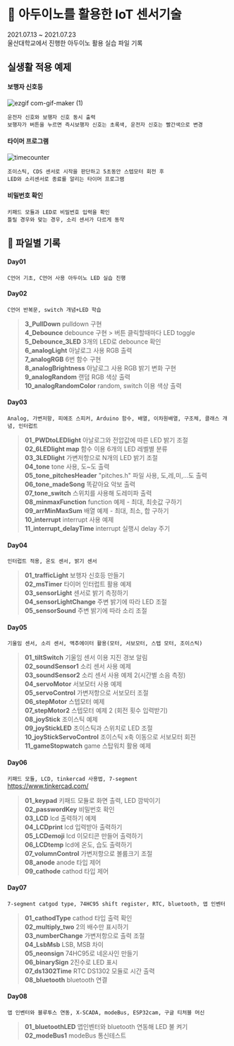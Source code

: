 # :raised_hands: 아두이노를 활용한 IoT 센서기술
2021.07.13 ~ 2021.07.23     
울산대학교에서 진행한 아두이노 활용 실습 파일 기록

## 실생활 적용 예제
#### 보행자 신호등
![ezgif com-gif-maker (1)](https://user-images.githubusercontent.com/70925962/125879967-2125e040-e310-462d-924c-79c1ec888a27.gif)
```
운전자 신호와 보행자 신호 동시 출력    
보행자가 버튼을 누르면 즉시보행자 신호는 초록색, 운전자 신호는 빨간색으로 변경    
```

#### 타이머 프로그램
![timecounter](https://user-images.githubusercontent.com/70925962/126265917-2d89d402-6e92-4762-b53a-17315f6057e7.gif)
```
조이스틱, CDS 센서로 시작을 판단하고 5초동안 스텝모터 회전 후
LED와 소리센서로 종료를 알리는 타이머 프로그램
```

#### 비밀번호 확인

```
키패드 모듈과 LED로 비밀번호 입력을 확인
틀릴 경우와 맞는 경우, 소리 센서가 다르게 동작
```

## :file_folder: 파일별 기록    
#### Day01
```C언어 기초, C언어 사용 아두이노 LED 실습 진행```

#### Day02
```C언어 반복문, switch 개념+LED 학습```
> **3_PullDown** pulldown 구현    
> **4_Debounce** debounce 구현 > 버튼 클릭할때마다 LED toggle    
> **5_Debounce_3LED** 3개의 LED로 debounce 확인    
> **6_analogLight** 아날로그 사용 RGB 출력    
> **7_analogRGB** 6번 함수 구현     
> **8_analogBrightness** 아날로그 사용 RGB 밝기 변화 구현     
> **9_analogRandom** 랜덤 RGB 색상 출력     
> **10_analogRandomColor** random, switch 이용 색상 출력     

#### Day03
```Analog, 가변저항, 피에조 스피커, Arduino 함수, 배열, 이차원배열, 구조체, 클래스 개념, 인터럽트 ```
> **01_PWDtoLEDlight** 아날로그와 전압값에 따른 LED 밝기 조절     
> **02_6LEDlight map** 함수 이용 6개의 LED 레벨별 분류     
> **03_3LEDlight** 가변저항으로 N개의 LED 밝기 조절     
> **04_tone** tone 사용, 도~도 출력      
> **05_tone_pitchesHeader** "pitches.h" 파일 사용, 도,레,미,...도 출력      
> **06_tone_madeSong** 똑같아요 악보 출력     
> **07_tone_switch** 스위치를 사용해 도레미파 출력     
> **08_minmaxFunction** function 예제 - 최대, 최솟값 구하기     
> **09_arrMinMaxSum** 배열 예제 - 최대, 최소, 합 구하기      
> **10_interrupt** interrupt 사용 예제     
> **11_interrupt_delayTime** interrupt 실행시 delay 주기    

#### Day04
```인터럽트 적용, 온도 센서, 밝기 센서 ```
> **01_trafficLight** 보행자 신호등 만들기    
> **02_msTimer** 타이머 인터럽트 활용 예제     
> **03_sensorLight** 센서로 밝기 측정하기     
> **04_sensorLightChange** 주변 밝기에 따라 LED 조절        
> **05_sensorSound** 주변 밝기에 따라 소리 조절           

#### Day05
``` 기울임 센서, 소리 센서, 액추에이터 활용(모터, 서보모터, 스텝 모터, 조이스틱) ```
> **01_tiltSwitch** 기울임 센서 이용 지진 경보 알림          
> **02_soundSensor1** 소리 센서 사용 예제         
> **03_soundSensor2** 소리 센서 사용 예제 2(시간별 소음 측정)            
> **04_servoMotor** 서보모터 사용 예제        
> **05_servoControl** 가변저항으로 서보모터 조절      
> **06_stepMotor** 스텝모터 예제      
> **07_stepMotor2** 스텝모터 예제 2 (회전 횟수 입력받기)         
> **08_joyStick** 조이스틱 예제            
> **09_joyStickLED** 조이스틱과 스위치로 LED 조절           
> **10_joyStickServoControl** 조이스틱 x축 이동으로 서보모터 회전          
> **11_gameStopwatch** game 스탑워치 활용 예제            

#### Day06
```키패드 모듈, LCD, tinkercad 사용법, 7-segment```        
https://www.tinkercad.com/

> **01_keypad** 키패드 모듈로 화면 출력, LED 깜박이기             
> **02_passwordKey** 비밀번호 확인           
> **03_LCD** lcd 출력하기 예제         
> **04_LCDprint** lcd 입력받아 출력하기           
> **05_LCDemoji** lcd 이모티콘 만들어 출력하기     
> **06_LCDtemp** lcd에 온도, 습도 출력하기      
> **07_volumnControl** 가변저항으로 볼륨크기 조절      
> **08_anode** anode 타입 제어       
> **09_cathode** cathod 타입 제어      

#### Day07
```7-segment catgod type, 74HC95 shift register, RTC, bluetooth, 앱 인벤터```

> **01_cathodType** cathod 타입 출력 확인     
> **02_multiply_two** 2의 배수만 표시하기      
> **03_numberChange** 가변저항으로 출력 조절     
> **04_LsbMsb** LSB, MSB 차이     
> **05_neonsign** 74HC95로 네온사인 만들기    
> **06_binarySign** 2진수로 LED 표시     
> **07_ds1302Time** RTC DS1302 모듈로 시간 출력    
> **08_bluetooth** bluetooth 연결      


#### Day08
```앱 인벤터와 블루투스 연동, X-SCADA, modeBus, ESP32cam, 구글 티처블 머신``` 
> **01_bluetoothLED** 앱인벤터와 bluetooth 연동해 LED 불 켜기     
> **02_modeBus1** modeBus 통신테스트       
